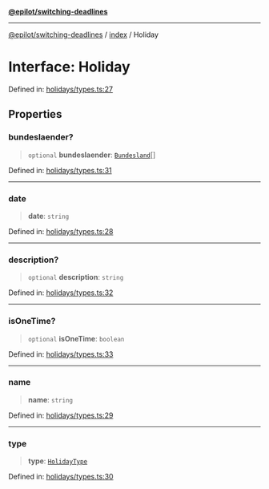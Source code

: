 [**@epilot/switching-deadlines**](../../README.md)

***

[@epilot/switching-deadlines](../../modules.md) / [index](../README.md) / Holiday

# Interface: Holiday

Defined in: [holidays/types.ts:27](https://github.com/epilot-dev/switching-deadlines/blob/6764c18ea2525d949c8b9824eea28bc98b53665e/src/holidays/types.ts#L27)

## Properties

### bundeslaender?

> `optional` **bundeslaender**: [`Bundesland`](../enumerations/Bundesland.md)[]

Defined in: [holidays/types.ts:31](https://github.com/epilot-dev/switching-deadlines/blob/6764c18ea2525d949c8b9824eea28bc98b53665e/src/holidays/types.ts#L31)

***

### date

> **date**: `string`

Defined in: [holidays/types.ts:28](https://github.com/epilot-dev/switching-deadlines/blob/6764c18ea2525d949c8b9824eea28bc98b53665e/src/holidays/types.ts#L28)

***

### description?

> `optional` **description**: `string`

Defined in: [holidays/types.ts:32](https://github.com/epilot-dev/switching-deadlines/blob/6764c18ea2525d949c8b9824eea28bc98b53665e/src/holidays/types.ts#L32)

***

### isOneTime?

> `optional` **isOneTime**: `boolean`

Defined in: [holidays/types.ts:33](https://github.com/epilot-dev/switching-deadlines/blob/6764c18ea2525d949c8b9824eea28bc98b53665e/src/holidays/types.ts#L33)

***

### name

> **name**: `string`

Defined in: [holidays/types.ts:29](https://github.com/epilot-dev/switching-deadlines/blob/6764c18ea2525d949c8b9824eea28bc98b53665e/src/holidays/types.ts#L29)

***

### type

> **type**: [`HolidayType`](../enumerations/HolidayType.md)

Defined in: [holidays/types.ts:30](https://github.com/epilot-dev/switching-deadlines/blob/6764c18ea2525d949c8b9824eea28bc98b53665e/src/holidays/types.ts#L30)
